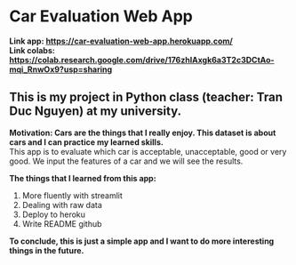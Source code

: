 # Car Evaluation Web App
**Link app: https://car-evaluation-web-app.herokuapp.com/**  
**Link colabs: https://colab.research.google.com/drive/176zhlAxgk6a3T2c3DCtAo-mqi_RnwOx9?usp=sharing**
## This is my project in Python class (teacher: Tran Duc Nguyen) at my university.  
**Motivation: Cars are the things that I really enjoy. This dataset is about cars and I can practice my learned skills.**  
This app is to evaluate which car is acceptable, unacceptable, good or very good. We input the features of a car and we will see the results.  

**The things that I learned from this app:**
1. More fluently with streamlit
2. Dealing with raw data
3. Deploy to heroku
4. Write README github

**To conclude, this is just a simple app and I want to do more interesting things in the future.**
